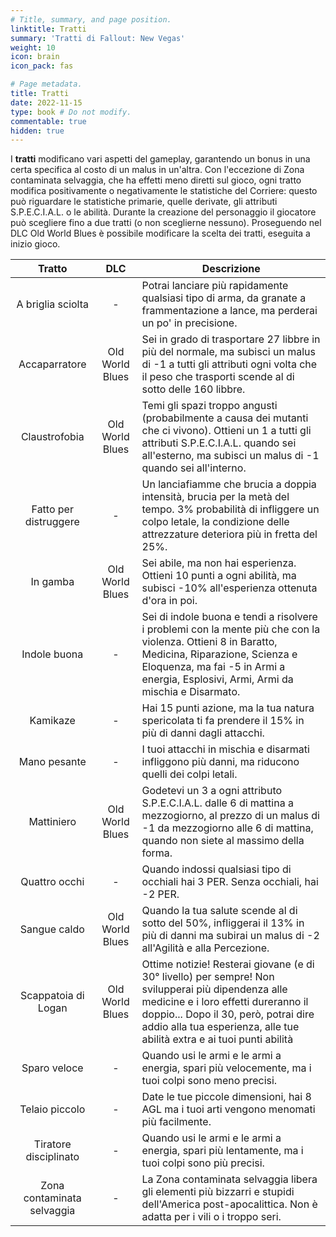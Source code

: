 ```yaml
---
# Title, summary, and page position.
linktitle: Tratti
summary: 'Tratti di Fallout: New Vegas'
weight: 10
icon: brain
icon_pack: fas

# Page metadata.
title: Tratti
date: 2022-11-15
type: book # Do not modify.
commentable: true
hidden: true
---
```


<div class="fnv">

I **tratti** modificano vari aspetti del gameplay, garantendo un bonus in una certa specifica al costo di un malus in un'altra. Con l'eccezione di Zona contaminata selvaggia, che ha effetti meno diretti sul gioco, ogni tratto modifica positivamente o negativamente le statistiche del Corriere: questo può riguardare le statistiche primarie, quelle derivate, gli attributi S.P.E.C.I.A.L. o le abilità.
Durante la creazione del personaggio il giocatore può scegliere fino a due tratti (o non sceglierne nessuno). Proseguendo nel DLC Old World Blues è possibile modificare la scelta dei tratti, eseguita a inizio gioco.


|           Tratto           |       DLC       | Descrizione                                                                                                                                                                                                                                                  |
|:--------------------------:|:---------------:|--------------------------------------------------------------------------------------------------------------------------------------------------------------------------------------------------------------------------------------------------------------|
|      A briglia sciolta     |        -        | Potrai lanciare più rapidamente qualsiasi tipo di arma, da granate a frammentazione a lance, ma perderai un po' in precisione.                                                                                                                               |
|        Accaparratore       | Old World Blues | Sei in grado di trasportare 27 libbre in più del normale, ma subisci un malus di -1 a tutti gli attributi ogni volta che il peso che trasporti scende al di sotto delle 160 libbre.                                                                          |
|        Claustrofobia       | Old World Blues | Temi gli spazi troppo angusti (probabilmente a causa dei mutanti che ci vivono).  Ottieni un 1 a tutti gli attributi S.P.E.C.I.A.L. quando sei all'esterno, ma subisci un malus di -1 quando sei all'interno.                                                |
|    Fatto per distruggere   |        -        | Un lanciafiamme che brucia a doppia intensità, brucia per la metà del tempo. 3% probabilità di infliggere un colpo letale, la condizione delle attrezzature deteriora più in fretta del 25%.                                                                 |
|          In gamba          | Old World Blues | Sei abile, ma non hai esperienza.  Ottieni 10 punti a ogni abilità, ma subisci -10% all'esperienza ottenuta d'ora in poi.                                                                                                                                    |
|        Indole buona        |        -        | Sei di indole buona e tendi a risolvere i problemi con la mente più che con la violenza. Ottieni 8 in Baratto, Medicina, Riparazione, Scienza e Eloquenza, ma fai -5 in Armi a energia, Esplosivi, Armi, Armi da mischia e Disarmato.                        |
|          Kamikaze          |        -        | Hai 15 punti azione, ma la tua natura spericolata ti fa prendere il 15% in più di danni dagli attacchi.                                                                                                                                                      |
|        Mano pesante        |        -        | I tuoi attacchi in mischia e disarmati infliggono più danni, ma riducono quelli dei colpi letali.                                                                                                                                                            |
|         Mattiniero         | Old World Blues | Godetevi un 3 a ogni attributo S.P.E.C.I.A.L. dalle 6 di mattina a mezzogiorno, al prezzo di un malus di -1 da mezzogiorno alle 6 di mattina, quando non siete al massimo della forma.                                                                       |
|        Quattro occhi       |        -        | Quando indossi qualsiasi tipo di occhiali hai 3 PER. Senza occhiali, hai -2 PER.                                                                                                                                                                             |
|        Sangue caldo        | Old World Blues | Quando la tua salute scende al di sotto del 50%, infliggerai il 13% in più di danni ma subirai un malus di -2 all'Agilità e alla Percezione.                                                                                                                 |
|     Scappatoia di Logan    | Old World Blues | Ottime notizie! Resterai giovane (e di 30° livello) per sempre! Non svilupperai più dipendenza alle medicine e i loro effetti dureranno il doppio... Dopo il 30, però, potrai dire addio alla tua esperienza, alle tue abilità extra e ai tuoi punti abilità |
|        Sparo veloce        |        -        | Quando usi le armi e le armi a energia, spari più velocemente, ma i tuoi colpi sono meno precisi.                                                                                                                                                            |
|       Telaio piccolo       |        -        | Date le tue piccole dimensioni, hai 8 AGL ma i tuoi arti vengono menomati più facilmente.                                                                                                                                                                    |
|    Tiratore disciplinato   |        -        | Quando usi le armi e le armi a energia, spari più lentamente, ma i tuoi colpi sono più precisi.                                                                                                                                                              |
| Zona contaminata selvaggia |        -        | La Zona contaminata selvaggia libera gli elementi più bizzarri e stupidi dell'America post-apocalittica. Non è adatta per i vili o i troppo seri.                                                                                                            |


</div>

